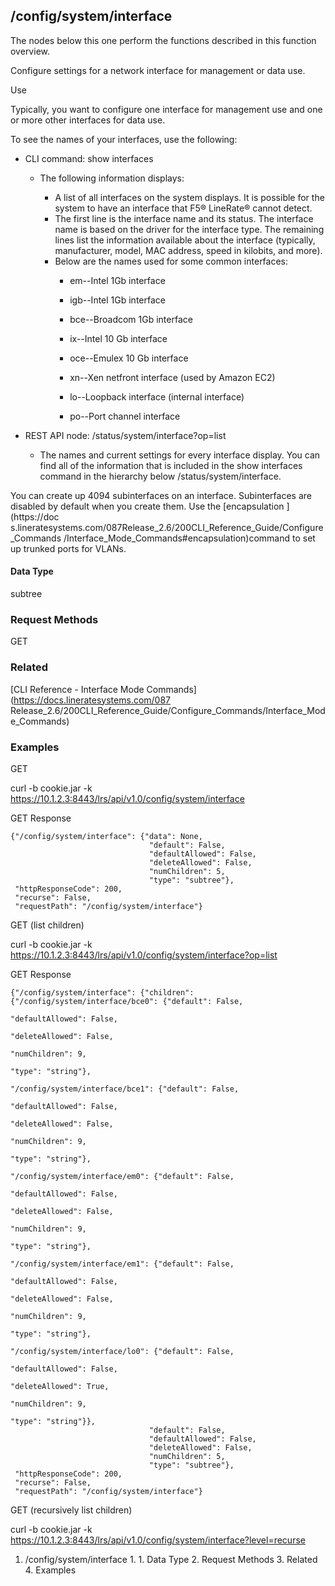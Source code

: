 ## /config/system/interface

The nodes below this one perform the functions described in this function
overview.

Configure settings for a network interface for management or data use.

Use

Typically, you want to configure one interface for management use and one or
more other interfaces for data use.

To see the names of your interfaces, use the following:

  * CLI command: show interfaces
    * The following information displays:

      * A list of all interfaces on the system displays. It is possible for the system to have an interface that F5® LineRate® cannot detect.
      * The first line is the interface name and its status. The interface name is based on the driver for the interface type. The remaining lines list the information available about the interface (typically, manufacturer, model, MAC address, speed in kilobits, and more).
      * Below are the names used for some common interfaces:
        * em--Intel 1Gb interface

        * igb--Intel 1Gb interface

        * bce--Broadcom 1Gb interface

        * ix--Intel 10 Gb interface

        * oce--Emulex 10 Gb interface

        * xn--Xen netfront interface (used by Amazon EC2)

        * lo--Loopback interface (internal interface)​​

        * po--Port channel interface

  * REST API node: /status/system/interface?op=list 
    * The names and current settings for every interface display. You can find all of the information that is included in the show interfaces command in the hierarchy below /status/system/interface.

You can create up 4094 subinterfaces on an interface. Subinterfaces are
disabled by default when you create them. Use the [encapsulation ](https://doc
s.lineratesystems.com/087Release_2.6/200CLI_Reference_Guide/Configure_Commands
/Interface_Mode_Commands#encapsulation)command to set up trunked ports for
VLANs.

#### Data Type

subtree

### Request Methods

GET

### Related

[CLI Reference - Interface Mode Commands](https://docs.lineratesystems.com/087
Release_2.6/200CLI_Reference_Guide/Configure_Commands/Interface_Mode_Commands)

### Examples

GET

curl -b cookie.jar -k
https://10.1.2.3:8443/lrs/api/v1.0/config/system/interface

GET Response

    
    {"/config/system/interface": {"data": None,
                                   "default": False,
                                   "defaultAllowed": False,
                                   "deleteAllowed": False,
                                   "numChildren": 5,
                                   "type": "subtree"},
     "httpResponseCode": 200,
     "recurse": False,
     "requestPath": "/config/system/interface"}
    

GET (list children)

curl -b cookie.jar -k
https://10.1.2.3:8443/lrs/api/v1.0/config/system/interface?op=list

GET Response

    
    {"/config/system/interface": {"children": {"/config/system/interface/bce0": {"default": False,
                                                                                    "defaultAllowed": False,
                                                                                    "deleteAllowed": False,
                                                                                    "numChildren": 9,
                                                                                    "type": "string"},
                                                 "/config/system/interface/bce1": {"default": False,
                                                                                    "defaultAllowed": False,
                                                                                    "deleteAllowed": False,
                                                                                    "numChildren": 9,
                                                                                    "type": "string"},
                                                 "/config/system/interface/em0": {"default": False,
                                                                                   "defaultAllowed": False,
                                                                                   "deleteAllowed": False,
                                                                                   "numChildren": 9,
                                                                                   "type": "string"},
                                                 "/config/system/interface/em1": {"default": False,
                                                                                   "defaultAllowed": False,
                                                                                   "deleteAllowed": False,
                                                                                   "numChildren": 9,
                                                                                   "type": "string"},
                                                 "/config/system/interface/lo0": {"default": False,
                                                                                   "defaultAllowed": False,
                                                                                   "deleteAllowed": True,
                                                                                   "numChildren": 9,
                                                                                   "type": "string"}},
                                   "default": False,
                                   "defaultAllowed": False,
                                   "deleteAllowed": False,
                                   "numChildren": 5,
                                   "type": "subtree"},
     "httpResponseCode": 200,
     "recurse": False,
     "requestPath": "/config/system/interface"}
    

GET (recursively list children)

curl -b cookie.jar -k
https://10.1.2.3:8443/lrs/api/v1.0/config/system/interface?level=recurse

  1. /config/system/interface
    1.       1. Data Type
    2. Request Methods
    3. Related
    4. Examples

